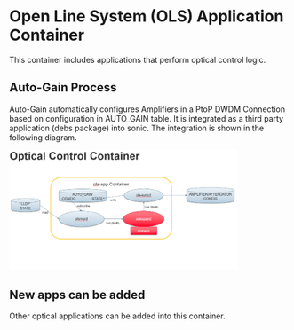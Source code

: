 # Open Line System (OLS) Application Container
This container includes applications that perform optical control logic. 
## Auto-Gain Process
Auto-Gain automatically configures Amplifiers in a PtoP DWDM Connection based on configuration in AUTO_GAIN table. It is integrated as a third party application (debs package) into sonic. The integration is shown in the following diagram.

<img src="./ols-app-container.png" alt="SONiC for optical transport white-box system" style="zoom: 40%;">

## New apps can be added
Other optical applications can be added into this container.